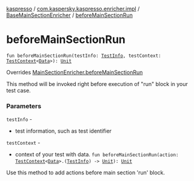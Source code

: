 [kaspresso](../../index.md) / [com.kaspersky.kaspresso.enricher.impl](../index.md) / [BaseMainSectionEnricher](index.md) / [beforeMainSectionRun](./before-main-section-run.md)

# beforeMainSectionRun

`fun beforeMainSectionRun(testInfo: `[`TestInfo`](../../com.kaspersky.kaspresso.testcases.models.info/-test-info/index.md)`, testContext: `[`TestContext`](../../com.kaspersky.kaspresso.testcases.core.testcontext/-test-context/index.md)`<`[`Data`](index.md#Data)`>): `[`Unit`](https://kotlinlang.org/api/latest/jvm/stdlib/kotlin/-unit/index.html)

Overrides [MainSectionEnricher.beforeMainSectionRun](../../com.kaspersky.kaspresso.enricher/-main-section-enricher/before-main-section-run.md)

This method will be invoked right before execution of "run" block in your test case.

### Parameters

`testInfo` -
* test information, such as test identifier

`testContext` -
* context of your test with data.
`fun beforeMainSectionRun(action: `[`TestContext`](../../com.kaspersky.kaspresso.testcases.core.testcontext/-test-context/index.md)`<`[`Data`](index.md#Data)`>.(`[`TestInfo`](../../com.kaspersky.kaspresso.testcases.models.info/-test-info/index.md)`) -> `[`Unit`](https://kotlinlang.org/api/latest/jvm/stdlib/kotlin/-unit/index.html)`): `[`Unit`](https://kotlinlang.org/api/latest/jvm/stdlib/kotlin/-unit/index.html)

Use this method to add actions before main section 'run' block.

